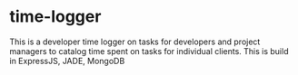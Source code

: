 # time-logger
This is a developer time logger on tasks for developers and project managers to catalog time spent on tasks for individual clients.
This is build in ExpressJS, JADE, MongoDB
